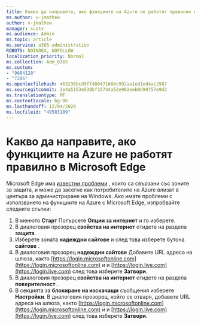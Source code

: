 ```yaml
---
title: Какво да направите, ако функциите на Azure не работят правилно в Microsoft Edge
ms.author: v-jmathew
author: v-jmathew
manager: scotv
ms.audience: Admin
ms.topic: article
ms.service: o365-administration
ROBOTS: NOINDEX, NOFOLLOW
localization_priority: Normal
ms.collection: Adm_O365
ms.custom:
- "9004128"
- "7206"
ms.openlocfilehash: 463236bcd9ff480471604c992aa1ed1ed4ac2987
ms.sourcegitcommit: 2e4a5153e530bf15744a52e982eeb0d99757e9d2
ms.translationtype: MT
ms.contentlocale: bg-BG
ms.lasthandoff: 12/04/2020
ms.locfileid: "49583189"
---
```

# <a name="what-to-do-if-azure-features-dont-work-properly-in-microsoft-edge"></a>Какво да направите, ако функциите на Azure не работят правилно в Microsoft Edge

Microsoft Edge има [известни проблеми](https://go.microsoft.com/fwlink/?linkid=2140608) , които са свързани със зоните за защита, и може да засегне как потребителите на Azure влизат в центъра за администриране на Windows. Ако имате проблеми с използването на функциите на Azure с Microsoft Edge, изпробвайте следните стъпки:

1. В менюто **Старт** Потърсете **Опции за интернет** и го изберете.
2. В диалоговия прозорец **свойства на интернет** отидете на раздела **защита** .
3. Изберете зоната **надеждни сайтове** и след това изберете бутона **сайтове** .
4. В диалоговия прозорец **надеждни сайтове** Добавете URL адреса на шлюза, както [https://login.microsoftonline.com](https://login.microsoftonline.com) и и [https://login.live.com](https://login.live.com) след това изберете **Затвори**.
5. В диалоговия прозорец **свойства на интернет** отидете на раздела **поверителност** .
6. В секцията за **блокиране на изскачащи** съобщения изберете **Настройки**. В диалоговия прозорец, който се отваря, добавете URL адреса на шлюза, както [https://login.microsoftonline.com](https://login.microsoftonline.com) и и [https://login.live.com](https://login.live.com) след това изберете **Затвори**.
